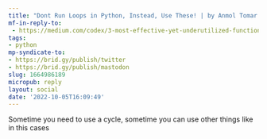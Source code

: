 ```yaml
---
title: "Dont Run Loops in Python, Instead, Use These! | by Anmol Tomar | CodeX | Medium"
mf-in-reply-to:
 - https://medium.com/codex/3-most-effective-yet-underutilized-functions-in-python-d865ffaca0bb
tags:
- python
mp-syndicate-to:
- https://brid.gy/publish/twitter
- https://brid.gy/publish/mastodon
slug: 1664986189
micropub: reply
layout: social
date: '2022-10-05T16:09:49'
---
```

Sometime you need to use a cycle, sometime you can use other things like in this cases